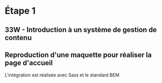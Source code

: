 # Étape 1
## 33W - Introduction à un système de gestion de contenu
## Reproduction d'une maquette pour réaliser la page d'accueil
L'intégration est réalisée avec Sass et le standard BEM
